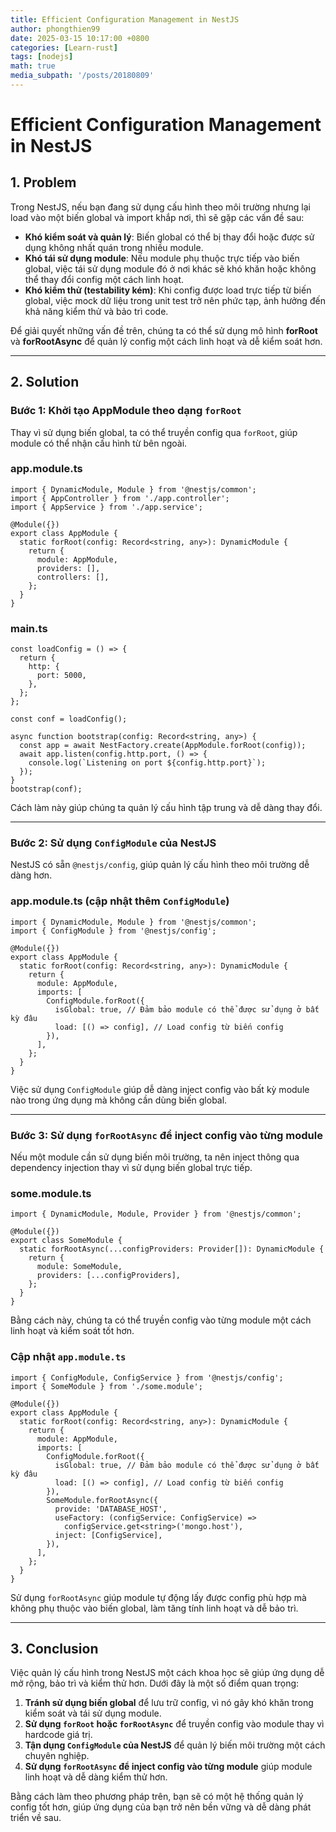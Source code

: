 ```yaml
---
title: Efficient Configuration Management in NestJS
author: phongthien99
date: 2025-03-15 10:17:00 +0800
categories: [Learn-rust]
tags: [nodejs]
math: true
media_subpath: '/posts/20180809'
---
```

# Efficient Configuration Management in NestJS

## **1. Problem**

Trong NestJS, nếu bạn đang sử dụng cấu hình theo môi trường nhưng lại load vào một biến global và import khắp nơi, thì sẽ gặp các vấn đề sau:

- **Khó kiểm soát và quản lý**: Biến global có thể bị thay đổi hoặc được sử dụng không nhất quán trong nhiều module.
- **Khó tái sử dụng module**: Nếu module phụ thuộc trực tiếp vào biến global, việc tái sử dụng module đó ở nơi khác sẽ khó khăn hoặc không thể thay đổi config một cách linh hoạt.
- **Khó kiểm thử (testability kém)**: Khi config được load trực tiếp từ biến global, việc mock dữ liệu trong unit test trở nên phức tạp, ảnh hưởng đến khả năng kiểm thử và bảo trì code.

Để giải quyết những vấn đề trên, chúng ta có thể sử dụng mô hình **forRoot** và **forRootAsync** để quản lý config một cách linh hoạt và dễ kiểm soát hơn.

---

## **2. Solution**

### **Bước 1: Khởi tạo AppModule theo dạng `forRoot`**

Thay vì sử dụng biến global, ta có thể truyền config qua `forRoot`, giúp module có thể nhận cấu hình từ bên ngoài.

### **app.module.ts**

```tsx
import { DynamicModule, Module } from '@nestjs/common';
import { AppController } from './app.controller';
import { AppService } from './app.service';

@Module({})
export class AppModule {
  static forRoot(config: Record<string, any>): DynamicModule {
    return {
      module: AppModule,
      providers: [],
      controllers: [],
    };
  }
}

```

### **main.ts**

```tsx
const loadConfig = () => {
  return {
    http: {
      port: 5000,
    },
  };
};

const conf = loadConfig();

async function bootstrap(config: Record<string, any>) {
  const app = await NestFactory.create(AppModule.forRoot(config));
  await app.listen(config.http.port, () => {
    console.log(`Listening on port ${config.http.port}`);
  });
}
bootstrap(conf);

```

Cách làm này giúp chúng ta quản lý cấu hình tập trung và dễ dàng thay đổi.

---

### **Bước 2: Sử dụng `ConfigModule` của NestJS**

NestJS có sẵn `@nestjs/config`, giúp quản lý cấu hình theo môi trường dễ dàng hơn.

### **app.module.ts** (cập nhật thêm `ConfigModule`)

```tsx
import { DynamicModule, Module } from '@nestjs/common';
import { ConfigModule } from '@nestjs/config';

@Module({})
export class AppModule {
  static forRoot(config: Record<string, any>): DynamicModule {
    return {
      module: AppModule,
      imports: [
        ConfigModule.forRoot({
          isGlobal: true, // Đảm bảo module có thể được sử dụng ở bất kỳ đâu
          load: [() => config], // Load config từ biến config
        }),
      ],
    };
  }
}

```

Việc sử dụng `ConfigModule` giúp dễ dàng inject config vào bất kỳ module nào trong ứng dụng mà không cần dùng biến global.

---

### **Bước 3: Sử dụng `forRootAsync` để inject config vào từng module**

Nếu một module cần sử dụng biến môi trường, ta nên inject thông qua dependency injection thay vì sử dụng biến global trực tiếp.

### **some.module.ts**

```tsx
import { DynamicModule, Module, Provider } from '@nestjs/common';

@Module({})
export class SomeModule {
  static forRootAsync(...configProviders: Provider[]): DynamicModule {
    return {
      module: SomeModule,
      providers: [...configProviders],
    };
  }
}

```

Bằng cách này, chúng ta có thể truyền config vào từng module một cách linh hoạt và kiểm soát tốt hơn.

### **Cập nhật `app.module.ts`**

```tsx
import { ConfigModule, ConfigService } from '@nestjs/config';
import { SomeModule } from './some.module';

@Module({})
export class AppModule {
  static forRoot(config: Record<string, any>): DynamicModule {
    return {
      module: AppModule,
      imports: [
        ConfigModule.forRoot({
          isGlobal: true, // Đảm bảo module có thể được sử dụng ở bất kỳ đâu
          load: [() => config], // Load config từ biến config
        }),
        SomeModule.forRootAsync({
          provide: 'DATABASE_HOST',
          useFactory: (configService: ConfigService) =>
            configService.get<string>('mongo.host'),
          inject: [ConfigService],
        }),
      ],
    };
  }
}

```

Sử dụng `forRootAsync` giúp module tự động lấy được config phù hợp mà không phụ thuộc vào biến global, làm tăng tính linh hoạt và dễ bảo trì.

---

## **3. Conclusion**

Việc quản lý cấu hình trong NestJS một cách khoa học sẽ giúp ứng dụng dễ mở rộng, bảo trì và kiểm thử hơn. Dưới đây là một số điểm quan trọng:

1. **Tránh sử dụng biến global** để lưu trữ config, vì nó gây khó khăn trong kiểm soát và tái sử dụng module.
2. **Sử dụng `forRoot` hoặc `forRootAsync`** để truyền config vào module thay vì hardcode giá trị.
3. **Tận dụng `ConfigModule` của NestJS** để quản lý biến môi trường một cách chuyên nghiệp.
4. **Sử dụng `forRootAsync` để inject config vào từng module** giúp module linh hoạt và dễ dàng kiểm thử hơn.

Bằng cách làm theo phương pháp trên, bạn sẽ có một hệ thống quản lý config tốt hơn, giúp ứng dụng của bạn trở nên bền vững và dễ dàng phát triển về sau.